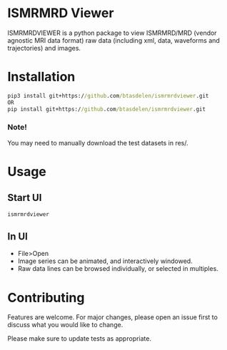 # ISMRMRD Viewer

ISMRMRDVIEWER is a python package to view ISMRMRD/MRD (vendor agnostic MRI data format) raw data (including xml, data, waveforms and trajectories) and images.

# Installation



```cmd 
pip3 install git+https://github.com/btasdelen/ismrmrdviewer.git
OR
pip install git+https://github.com/btasdelen/ismrmrdviewer.git
```
### Note!
You may need to manually download the test datasets in res/.

# Usage
## Start UI
```bash
ismrmrdviewer
```

## In UI
- File>Open
- Image series can be animated, and interactively windowed.
- Raw data lines can be browsed individually, or selected in multiples.

# Contributing
Features are welcome.
For major changes, please open an issue first to discuss what you would like to change.

Please make sure to update tests as appropriate.
